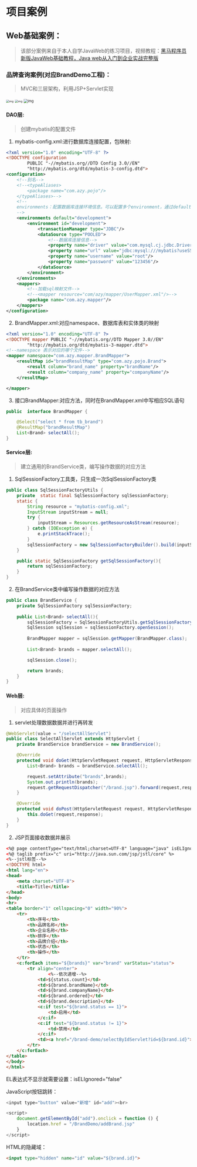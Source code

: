 # 项目案例

## Web基础案例：

> 该部分案例来自于本人自学JavaWeb的练习项目，视频教程：[黑马程序员新版JavaWeb基础教程，Java web从入门到企业实战完整版](https://www.bilibili.com/video/BV1Qf4y1T7Hx/?p=1)

### 品牌查询案例(对应BrandDemo工程)：

>
> MVC和三层架构，利用JSP+Servlet实现

<img src="images/AgAAEZWSxKAItNueI_5NpZT6o4XGWrMV.png" alt="img" style="zoom:50%;" />

<img src="images/AgAAEZWSxKDyFTciphdLZ791FqflM9_W.png" alt="img" style="zoom: 50%;" />

<img src="images/AgAAEZWSxKBbKJ9IAphJQKmeorx_ulBr.png" alt="img" style="zoom:67%;" />

#### DAO层:

> 创建mybatis的配置文件

1. mybatis-config.xml:进行数据库连接配置，包映射:

```xml
<?xml version="1.0" encoding="UTF-8" ?>
<!DOCTYPE configuration
        PUBLIC "-//mybatis.org//DTD Config 3.0//EN"
        "http://mybatis.org/dtd/mybatis-3-config.dtd">
<configuration>
    <!--别名-->
    <!--<typeAliases>
        <package name="com.azy.pojo"/>
    </typeAliases>-->
    <!--
    environments：配置数据库连接环境信息。可以配置多个environment，通过default属性切换不同的environment
    -->
    <environments default="development">
        <environment id="development">
            <transactionManager type="JDBC"/>
            <dataSource type="POOLED">
                <!--数据库连接信息-->
                <property name="driver" value="com.mysql.cj.jdbc.Driver"/>
                <property name="url" value="jdbc:mysql:///mybatis?useSSL=false&amp;serverTimezone=GMT%2B8"/>
                <property name="username" value="root"/>
                <property name="password" value="123456"/>
            </dataSource>
        </environment>
    </environments>
    <mappers>
        <!--加载sql映射文件-->
        <!--<mapper resource="com/azy/mapper/UserMapper.xml"/>-->
        <package name="com.azy.mapper"/>
    </mappers>
</configuration>
```

2. BrandMapper.xml:对应namespace、数据库表和实体类的映射



```xml
<?xml version="1.0" encoding="UTF-8" ?>
<!DOCTYPE mapper PUBLIC "-//mybatis.org//DTD Mapper 3.0//EN"
        "http://mybatis.org/dtd/mybatis-3-mapper.dtd">
<!--namespace 表示对应的哪个文件-->
<mapper namespace="com.azy.mapper.BrandMapper">
    <resultMap id="brandResultMap" type="com.azy.pojo.Brand">
        <result column="brand_name" property="brandName"/>
        <result column="company_name" property="companyName"/>
    </resultMap>

</mapper>
```

3. 接口BrandMapper:对应方法，同时在BrandMapper.xml中写相应SQL语句



```java
public  interface BrandMapper {

    @Select("select * from tb_brand")
    @ResultMap("brandResultMap")
    List<Brand> selectAll();
}
```

#### Service层:

> 建立通用的BrandService类，编写操作数据的对应方法

1. SqlSessionFactory工具类，只生成一次SqlSessionFactory类

```java
public class SqlSessionFactoryUtils {
    private  static final SqlSessionFactory sqlSessionFactory;
    static {
        String resource = "mybatis-config.xml";
        InputStream inputStream = null;
        try {
            inputStream = Resources.getResourceAsStream(resource);
        } catch (IOException e) {
            e.printStackTrace();
        }
        sqlSessionFactory = new SqlSessionFactoryBuilder().build(inputStream);
    }

    public static SqlSessionFactory getSqlSessionFactory(){
        return sqlSessionFactory;
    }
}
```

2. 在BrandService类中编写操作数据的对应方法

```java
public class BrandService {
    private SqlSessionFactory sqlSessionFactory;
    
    public List<Brand> selectAll(){
        sqlSessionFactory = SqlSessionFactoryUtils.getSqlSessionFactory();
        SqlSession sqlSession = sqlSessionFactory.openSession();
        
        BrandMapper mapper = sqlSession.getMapper(BrandMapper.class);
        
        List<Brand> brands = mapper.selectAll();

        sqlSession.close();

        return brands;
    }
}
```

#### Web层:

> 对应具体的页面操作

1. servlet处理数据数据并进行再转发

```java
@WebServlet(value = "/selectAllServlet")
public class SelectAllServlet extends HttpServlet {
    private BrandService brandService = new BrandService();

    @Override
    protected void doGet(HttpServletRequest request, HttpServletResponse response) throws ServletException, IOException {
        List<Brand> brands = brandService.selectAll();

        request.setAttribute("brands",brands);
        System.out.println(brands);
        request.getRequestDispatcher("/brand.jsp").forward(request,response);
    }

    @Override
    protected void doPost(HttpServletRequest request, HttpServletResponse response) throws ServletException, IOException {
        this.doGet(request,response);
    }
}
```

2. JSP页面接收数据并展示

```html
<%@ page contentType="text/html;charset=UTF-8" language="java" isELIgnored="false"%>
<%@ taglib prefix="c" uri="http://java.sun.com/jsp/jstl/core" %>
<%--jstl标签--%>
<!DOCTYPE html>
<html lang="en">
<head>
    <meta charset="UTF-8">
    <title>Title</title>
</head>
<body>
<hr>
<table border="1" cellspacing="0" width="90%">
    <tr>
        <th>序号</th>
        <th>品牌名称</th>
        <th>企业名称</th>
        <th>排序</th>
        <th>品牌介绍</th>
        <th>状态</th>
        <th>操作</th>
    </tr>
    <c:forEach items="${brands}" var="brand" varStatus="status">
        <tr align="center">
                <%--依次递增--%>
            <td>${status.count}</td>
            <td>${brand.brandName}</td>
            <td>${brand.companyName}</td>
            <td>${brand.ordered}</td>
            <td>${brand.description}</td>
            <c:if test="${brand.status == 1}">
                <td>启用</td>
            </c:if>
            <c:if test="${brand.status != 1}">
                <td>禁用</td>
            </c:if>
            <td><a href="/brand-demo/selectByIdServlet?id=${brand.id}">修改</a> <a href="#">删除</a></td>
        </tr>
    </c:forEach>
</table>
</body>
</html>
```

EL表达式不显示就需要设置：isELIgnored="false"



JavaScript按钮跳转：

```javascript
<input type="button" value="新增" id="add"><br>

<script>
    document.getElementById("add").onclick = function () {
        location.href = "/BrandDemo/addBrand.jsp"
    }
</script>
```

HTML的隐藏域：

```html
<input type="hidden" name="id" value="${brand.id}">
```
